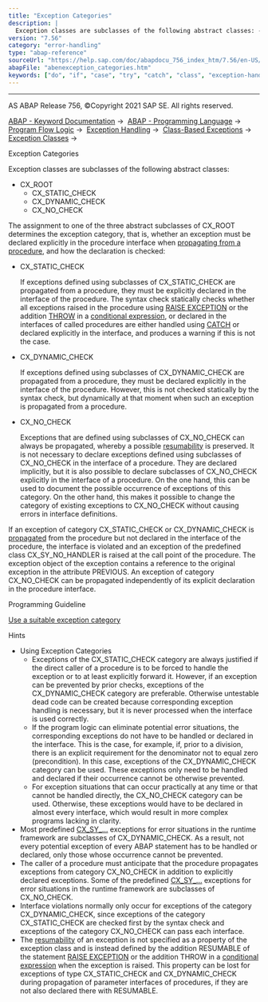 ```yaml
---
title: "Exception Categories"
description: |
  Exception classes are subclasses of the following abstract classes: -   CX_ROOT -   CX_STATIC_CHECK -   CX_DYNAMIC_CHECK -   CX_NO_CHECK The assignment to one of the three abstract subclasses of CX_ROOT determines the exception category, that is, whether an exception must be declared explici
version: "7.56"
category: "error-handling"
type: "abap-reference"
sourceUrl: "https://help.sap.com/doc/abapdocu_756_index_htm/7.56/en-US/abenexception_categories.htm"
abapFile: "abenexception_categories.htm"
keywords: ["do", "if", "case", "try", "catch", "class", "exception-handling", "abenexception", "categories"]
---
```


* * *

AS ABAP Release 756, ©Copyright 2021 SAP SE. All rights reserved.

[ABAP - Keyword Documentation](https://help.sap.com/doc/abapdocu_756_index_htm/7.56/en-US/abenabap.htm) →  [ABAP - Programming Language](https://help.sap.com/doc/abapdocu_756_index_htm/7.56/en-US/abenabap_reference.htm) →  [Program Flow Logic](https://help.sap.com/doc/abapdocu_756_index_htm/7.56/en-US/abenabap_flow_logic.htm) →  [Exception Handling](https://help.sap.com/doc/abapdocu_756_index_htm/7.56/en-US/abenabap_exceptions.htm) →  [Class-Based Exceptions](https://help.sap.com/doc/abapdocu_756_index_htm/7.56/en-US/abenexceptions.htm) →  [Exception Classes](https://help.sap.com/doc/abapdocu_756_index_htm/7.56/en-US/abenexceptions_classes.htm) → 

Exception Categories

Exception classes are subclasses of the following abstract classes:

-   CX\_ROOT
    -   CX\_STATIC\_CHECK
    -   CX\_DYNAMIC\_CHECK
    -   CX\_NO\_CHECK

The assignment to one of the three abstract subclasses of CX\_ROOT determines the exception category, that is, whether an exception must be declared explicitly in the procedure interface when [propagating from a procedure](https://help.sap.com/doc/abapdocu_756_index_htm/7.56/en-US/abenexceptions_procedures.htm), and how the declaration is checked:

-   CX\_STATIC\_CHECK
    
    If exceptions defined using subclasses of CX\_STATIC\_CHECK are propagated from a procedure, they must be explicitly declared in the interface of the procedure. The syntax check statically checks whether all exceptions raised in the procedure using [RAISE EXCEPTION](https://help.sap.com/doc/abapdocu_756_index_htm/7.56/en-US/abapraise_exception_class.htm) or the addition [THROW](https://help.sap.com/doc/abapdocu_756_index_htm/7.56/en-US/abenconditional_expression_result.htm) in a [conditional expression](https://help.sap.com/doc/abapdocu_756_index_htm/7.56/en-US/abenconditional_expressions.htm), or declared in the interfaces of called procedures are either handled using [CATCH](https://help.sap.com/doc/abapdocu_756_index_htm/7.56/en-US/abaptry.htm) or declared explicitly in the interface, and produces a warning if this is not the case.
    
-   CX\_DYNAMIC\_CHECK
    
    If exceptions defined using subclasses of CX\_DYNAMIC\_CHECK are propagated from a procedure, they must be declared explicitly in the interface of the procedure. However, this is not checked statically by the syntax check, but dynamically at that moment when such an exception is propagated from a procedure.
    
-   CX\_NO\_CHECK
    
    Exceptions that are defined using subclasses of CX\_NO\_CHECK can always be propagated, whereby a possible [resumability](https://help.sap.com/doc/abapdocu_756_index_htm/7.56/en-US/abenresumable_exception_glosry.htm "Glossary Entry") is preserved. It is not necessary to declare exceptions defined using subclasses of CX\_NO\_CHECK in the interface of a procedure. They are declared implicitly, but it is also possible to declare subclasses of CX\_NO\_CHECK explicitly in the interface of a procedure. On the one hand, this can be used to document the possible occurrence of exceptions of this category. On the other hand, this makes it possible to change the category of existing exceptions to CX\_NO\_CHECK without causing errors in interface definitions.
    

If an exception of category CX\_STATIC\_CHECK or CX\_DYNAMIC\_CHECK is [propagated](https://help.sap.com/doc/abapdocu_756_index_htm/7.56/en-US/abenexceptions_procedures.htm) from the procedure but not declared in the interface of the procedure, the interface is violated and an exception of the predefined class CX\_SY\_NO\_HANDLER is raised at the call point of the procedure. The exception object of the exception contains a reference to the original exception in the attribute PREVIOUS. An exception of category CX\_NO\_CHECK can be propagated independently of its explicit declaration in the procedure interface.

Programming Guideline

[Use a suitable exception category](https://help.sap.com/doc/abapdocu_756_index_htm/7.56/en-US/abenexception_category_guidl.htm "Guideline")

Hints

-   Using Exception Categories
    -   Exceptions of the CX\_STATIC\_CHECK category are always justified if the direct caller of a procedure is to be forced to handle the exception or to at least explicitly forward it. However, if an exception can be prevented by prior checks, exceptions of the CX\_DYNAMIC\_CHECK category are preferable. Otherwise untestable dead code can be created because corresponding exception handling is necessary, but it is never processed when the interface is used correctly.
    -   If the program logic can eliminate potential error situations, the corresponding exceptions do not have to be handled or declared in the interface. This is the case, for example, if, prior to a division, there is an explicit requirement for the denominator not to equal zero (precondition). In this case, exceptions of the CX\_DYNAMIC\_CHECK category can be used. These exceptions only need to be handled and declared if their occurrence cannot be otherwise prevented.
    -   For exception situations that can occur practically at any time or that cannot be handled directly, the CX\_NO\_CHECK category can be used. Otherwise, these exceptions would have to be declared in almost every interface, which would result in more complex programs lacking in clarity.
-   Most predefined [CX\_SY\_...](https://help.sap.com/doc/abapdocu_756_index_htm/7.56/en-US/abenabap_exception_classes.htm) exceptions for error situations in the runtime framework are subclasses of CX\_DYNAMIC\_CHECK. As a result, not every potential exception of every ABAP statement has to be handled or declared, only those whose occurrence cannot be prevented.
-   The caller of a procedure must anticipate that the procedure propagates exceptions from category CX\_NO\_CHECK in addition to explicitly declared exceptions. Some of the predefined [CX\_SY\_...](https://help.sap.com/doc/abapdocu_756_index_htm/7.56/en-US/abenabap_exception_classes.htm) exceptions for error situations in the runtime framework are subclasses of CX\_NO\_CHECK.
-   Interface violations normally only occur for exceptions of the category CX\_DYNAMIC\_CHECK, since exceptions of the category CX\_STATIC\_CHECK are checked first by the syntax check and exceptions of the category CX\_NO\_CHECK can pass each interface.
-   The [resumability](https://help.sap.com/doc/abapdocu_756_index_htm/7.56/en-US/abenresumable_exception_glosry.htm "Glossary Entry") of an exception is not specified as a property of the exception class and is instead defined by the addition RESUMABLE of the statement [RAISE EXCEPTION](https://help.sap.com/doc/abapdocu_756_index_htm/7.56/en-US/abapraise_exception_class.htm) or the addition THROW in a [conditional expression](https://help.sap.com/doc/abapdocu_756_index_htm/7.56/en-US/abenconditional_expressions.htm) when the exception is raised. This property can be lost for exceptions of type CX\_STATIC\_CHECK and CX\_DYNAMIC\_CHECK during propagation of parameter interfaces of procedures, if they are not also declared there with RESUMABLE.